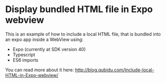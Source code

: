 # Display bundled HTML file in Expo webview

This is an example of how to include a local HTML file, that is bundled into an expo app inside a WebView using:

- Expo (currently at SDK version 40)
- Typescript
- ES6 imports

You can read more about it here:
http://blog.qubidu.com/Include-local-HTML-in-Expo-webview/

